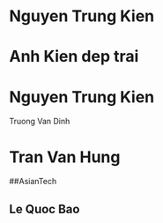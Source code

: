 
# Nguyen Trung Kien

# Anh Kien dep trai

# Nguyen Trung Kien
Truong Van Dinh
# Tran Van Hung
##AsianTech 
## Le Quoc Bao

